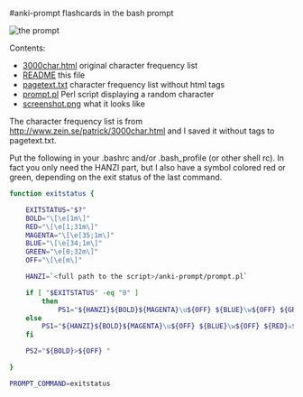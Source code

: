 #anki-prompt
flashcards in the bash prompt

![the prompt](https://raw.github.com/linse/anki-prompt/master/screenshot.png)

Contents:

* [3000char.html](https://github.com/linse/anki-prompt/blob/master/3000char.html) original character frequency list
* [README](https://github.com/linse/anki-prompt/blob/master/README) this file
* [pagetext.txt](https://github.com/linse/anki-prompt/blob/master/pagetext.txt) character frequency list without html tags
* [prompt.pl](https://github.com/linse/anki-prompt/blob/master/prompt.pl) Perl script displaying a random character
* [screenshot.png](https://github.com/linse/anki-prompt/blob/master/screenshot.png) what it looks like

The character frequency list is from http://www.zein.se/patrick/3000char.html and I saved it without tags to pagetext.txt.

Put the following in your .bashrc and/or .bash_profile (or other shell rc).
In fact you only need the HANZI part, but I also have a symbol colored red or green, depending on the exit status of the last command.


``` bash
function exitstatus {

	EXITSTATUS="$?"
	BOLD="\[\e[1m\]"
	RED="\[\e[1;31m\]"
	MAGENTA="\[\e[35;1m\]"
	BLUE="\[\e[34;1m\]"
	GREEN="\e[0;32m\]"
	OFF="\[\e[m\]"

	HANZI=`<full path to the script>/anki-prompt/prompt.pl`

	if [ "$EXITSTATUS" -eq "0" ]
		then
			PS1="${HANZI}${BOLD}${MAGENTA}\u${OFF} ${BLUE}\w${OFF} ${GREEN}☠${OFF} "
	else
		PS1="${HANZI}${BOLD}${MAGENTA}\u${OFF} ${BLUE}\w${OFF} ${RED}☠${OFF} "
	fi

	PS2="${BOLD}>${OFF} "

}

PROMPT_COMMAND=exitstatus
```

